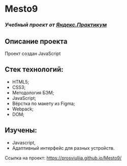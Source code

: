 # Mesto9

### *Учебный проект от [Яндекс.Практикум](https://practicum.yandex.ru/web/)*

## Описание проекта
Проект создан JavaScript

## Стек технологий:
- HTML5;
- CSS3;
- Методология БЭМ;
- JavaScript;
- Вёрстка по макету из Figma;
- Webpack;
- DOM;

## Изучены:
- Javascript,
- Адаптивный интерфейс для разных устройств.

Ссылка на проект: 
https://prosviuliia.github.io/Mesto9/
